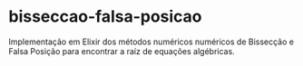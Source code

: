 # bisseccao-falsa-posicao
Implementação em Elixir dos métodos numéricos numéricos de Bissecção e Falsa Posição para encontrar a raíz de equações algébricas.
